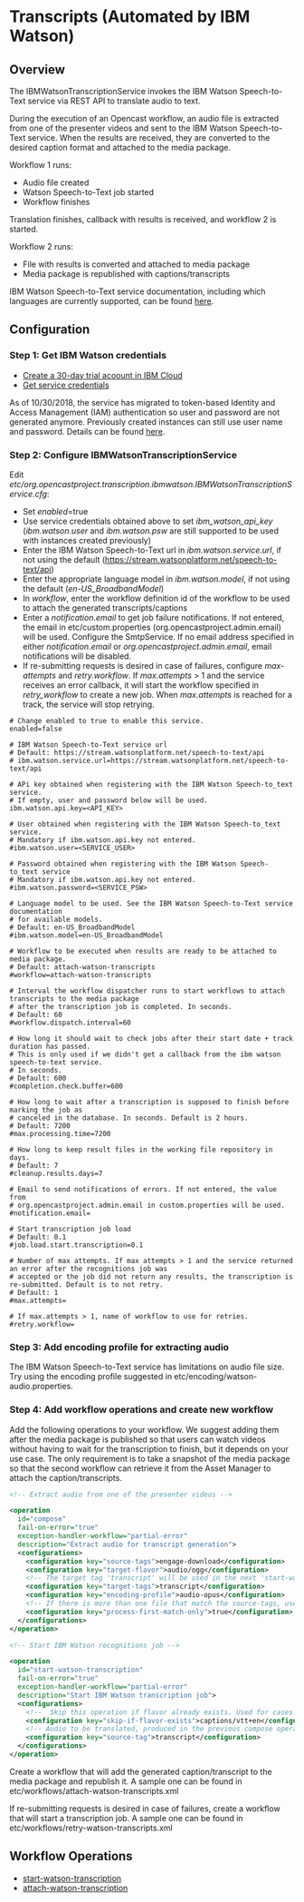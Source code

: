 Transcripts (Automated by IBM Watson)
=====================================

Overview
--------

The IBMWatsonTranscriptionService invokes the IBM Watson Speech-to-Text service via REST API to translate audio to
 text.

During the execution of an Opencast workflow, an audio file is extracted from one of the presenter videos and sent to
the IBM Watson Speech-to-Text service. When the results are received, they are converted to the desired caption format
and attached to the media package.

Workflow 1 runs:

* Audio file created
* Watson Speech-to-Text job started
* Workflow finishes

Translation finishes, callback with results is received, and workflow 2 is started.

Workflow 2 runs:

* File with results is converted and attached to media package
* Media package is republished with captions/transcripts

IBM Watson Speech-to-Text service documentation, including which languages are currently supported, can be found
 [here](https://cloud.ibm.com/docs/services/speech-to-text/index.html#about).

Configuration
-------------

### Step 1: Get IBM Watson credentials

* [Create a 30-day trial acoount in IBM Cloud](https://console.bluemix.net)
* [Get service credentials](https://console.bluemix.net/docs/services/watson/getting-started-iam.html#iam)

As of 10/30/2018, the service has migrated to token-based Identity and Access Management (IAM) authentication so user
and password are not generated anymore. Previously created instances can still use user name and password.
Details can be found [here](https://cloud.ibm.com/docs/services/speech-to-text/release-notes.html#October2018b).

### Step 2: Configure IBMWatsonTranscriptionService

Edit  _etc/org.opencastproject.transcription.ibmwatson.IBMWatsonTranscriptionService.cfg_:

* Set _enabled_=true
* Use service credentials obtained above to set _ibm_watson_api_key_ (_ibm.watson.user_ and _ibm.watson.psw_
are
still supported to be used with instances created previously)
* Enter the IBM Watson Speech-to-Text url in _ibm.watson.service.url_, if not using the default
(https://stream.watsonplatform.net/speech-to-text/api)
* Enter the appropriate language model in _ibm.watson.model_, if not using the default (_en-US_BroadbandModel_)
* In _workflow_, enter the workflow definition id of the workflow to be used to attach the generated
transcripts/captions
* Enter a _notification.email_ to get job failure notifications. If not entered, the email in
etc/custom.properties (org.opencastproject.admin.email) will be used. Configure the SmtpService.
If no email address specified in either _notification.email_ or _org.opencastproject.admin.email_,
email notifications will be disabled.
* If re-submitting requests is desired in case of failures, configure _max-attempts_ and _retry.workflow_.
If _max.attempts_ > 1 and the service receives an error callback, it will start the workflow specified in
_retry_workflow_ to create a new job. When _max.attempts_ is reached for a track, the service will stop retrying.

```
# Change enabled to true to enable this service.
enabled=false

# IBM Watson Speech-to-Text service url
# Default: https://stream.watsonplatform.net/speech-to-text/api
# ibm.watson.service.url=https://stream.watsonplatform.net/speech-to-text/api

# APi key obtained when registering with the IBM Watson Speech-to_text service.
# If empty, user and password below will be used.
ibm.watson.api.key=<API_KEY>

# User obtained when registering with the IBM Watson Speech-to_text service.
# Mandatory if ibm.watson.api.key not entered.
#ibm.watson.user=<SERVICE_USER>

# Password obtained when registering with the IBM Watson Speech-to_text service
# Mandatory if ibm.watson.api.key not entered.
#ibm.watson.password=<SERVICE_PSW>

# Language model to be used. See the IBM Watson Speech-to-Text service documentation
# for available models.
# Default: en-US_BroadbandModel
#ibm.watson.model=en-US_BroadbandModel

# Workflow to be executed when results are ready to be attached to media package.
# Default: attach-watson-transcripts
#workflow=attach-watson-transcripts

# Interval the workflow dispatcher runs to start workflows to attach transcripts to the media package
# after the transcription job is completed. In seconds.
# Default: 60
#workflow.dispatch.interval=60

# How long it should wait to check jobs after their start date + track duration has passed.
# This is only used if we didn't get a callback from the ibm watson speech-to-text service.
# In seconds.
# Default: 600
#completion.check.buffer=600

# How long to wait after a transcription is supposed to finish before marking the job as
# canceled in the database. In seconds. Default is 2 hours.
# Default: 7200
#max.processing.time=7200

# How long to keep result files in the working file repository in days.
# Default: 7
#cleanup.results.days=7

# Email to send notifications of errors. If not entered, the value from
# org.opencastproject.admin.email in custom.properties will be used.
#notification.email=

# Start transcription job load
# Default: 0.1
#job.load.start.transcription=0.1

# Number of max attempts. If max attempts > 1 and the service returned an error after the recognitions job was
# accepted or the job did not return any results, the transcription is re-submitted. Default is to not retry.
# Default: 1
#max.attempts=

# If max.attempts > 1, name of workflow to use for retries.
#retry.workflow=

```

### Step 3: Add encoding profile for extracting audio

The IBM Watson Speech-to-Text service has limitations on audio file size. Try using the encoding profile suggested in
etc/encoding/watson-audio.properties.

### Step 4: Add workflow operations and create new workflow

Add the following operations to your workflow. We suggest adding them after the media package is
published so that users can watch videos without having to wait for the transcription to finish, but it
depends on your use case. The only requirement is to take a snapshot of the media package so that
the second workflow can retrieve it from the Asset Manager to attach the caption/transcripts.

``` xml
<!-- Extract audio from one of the presenter videos -->

<operation
  id="compose"
  fail-on-error="true"
  exception-handler-workflow="partial-error"
  description="Extract audio for transcript generation">
  <configurations>
    <configuration key="source-tags">engage-download</configuration>
    <configuration key="target-flavor">audio/ogg</configuration>
    <!-- The target tag 'transcript' will be used in the next 'start-watson-transcription' operation -->
    <configuration key="target-tags">transcript</configuration>
    <configuration key="encoding-profile">audio-opus</configuration>
    <!-- If there is more than one file that match the source-tags, use only the first one -->
    <configuration key="process-first-match-only">true</configuration>
  </configurations>
</operation>

<!-- Start IBM Watson recognitions job -->

<operation
  id="start-watson-transcription"
  fail-on-error="true"
  exception-handler-workflow="partial-error"
  description="Start IBM Watson transcription job">
  <configurations>
    <!--  Skip this operation if flavor already exists. Used for cases when mp already has captions. -->
    <configuration key="skip-if-flavor-exists">captions/vtt+en</configuration>
    <!-- Audio to be translated, produced in the previous compose operation -->
    <configuration key="source-tag">transcript</configuration>
  </configurations>
</operation>

```

Create a workflow that will add the generated caption/transcript to the media package and republish it.
A sample one can be found in etc/workflows/attach-watson-transcripts.xml

If re-submitting requests is desired in case of failures, create a workflow that will start a transcription job.
A sample one can be found in etc/workflows/retry-watson-transcripts.xml

Workflow Operations
-------------------

* [start-watson-transcription](../workflowoperationhandlers/start-watson-transcription-woh.md)
* [attach-watson-transcription](../workflowoperationhandlers/attach-watson-transcription-woh.md)
